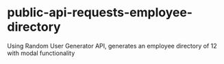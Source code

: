 # public-api-requests-employee-directory
 Using Random User Generator API, generates an employee directory of 12 with modal functionality
